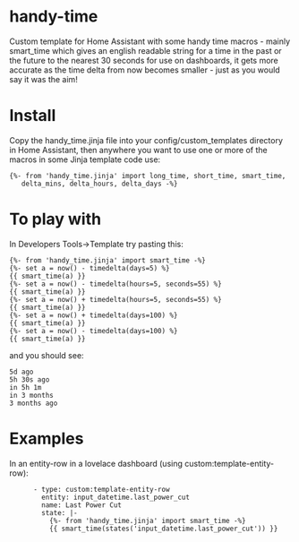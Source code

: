 # handy-time
Custom template for Home Assistant with some handy time macros - mainly smart_time which gives an english readable string for a time in the past or the future to the nearest 30 seconds for use on dashboards, it gets more accurate as the time delta from now becomes smaller - just as you would say it was the aim!
# Install
Copy the handy_time.jinja file into your config/custom_templates directory in Home Assistant, then anywhere you want to use one or more of the macros in some Jinja template code use:
```
{%- from 'handy_time.jinja' import long_time, short_time, smart_time,
   delta_mins, delta_hours, delta_days -%}
```
# To play with
In Developers Tools->Template try pasting this:
```
{%- from 'handy_time.jinja' import smart_time -%}
{%- set a = now() - timedelta(days=5) %}
{{ smart_time(a) }}
{%- set a = now() - timedelta(hours=5, seconds=55) %}
{{ smart_time(a) }}
{%- set a = now() + timedelta(hours=5, seconds=55) %}
{{ smart_time(a) }}
{%- set a = now() + timedelta(days=100) %}
{{ smart_time(a) }}
{%- set a = now() - timedelta(days=100) %}
{{ smart_time(a) }}
```
and you should see:
```
5d ago
5h 30s ago
in 5h 1m
in 3 months
3 months ago
```

# Examples
In an entity-row in a lovelace dashboard (using custom:template-entity-row):

```
      - type: custom:template-entity-row
        entity: input_datetime.last_power_cut
        name: Last Power Cut
        state: |-
          {%- from 'handy_time.jinja' import smart_time -%}
          {{ smart_time(states('input_datetime.last_power_cut')) }}
```
